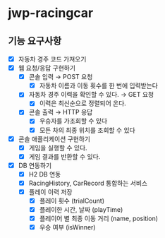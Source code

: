 # jwp-racingcar



## 기능 요구사항
- [x] 자동차 경주 코드 가져오기
- [x] 웹 요청/응답 구현하기
  - [x] 콘솔 입력 &rarr; POST 요청
    - [x] 자동차 이름과 이동 횟수를 한 번에 입력받는다
  - [x] 자동차 경주 이력을 확인할 수 있다. &rarr; GET 요청
    - [x] 이력은 최신순으로 정렬되어 온다.
  - [x] 콘솔 출력 &rarr; HTTP 응답
    - [x] 우승자를 가조회할 수 있다
    - [x] 모든 차의 최종 위치를 조회할 수 있다
- [x] 콘솔 애플리케이션 구현하기
  - [x] 게임을 실행할 수 있다.
  - [x] 게임 결과를 반환할 수 있다.
- [x] DB 연동하기
  - [x] H2 DB 연동
  - [x] RacingHistory, CarRecord 통합하는 서비스
  - [x] 플레이 이력 저장
    - [x] 플레이 횟수 (trialCount)
    - [x] 플레이한 시간, 날짜 (playTime)
    - [x] 플레이어 별 최종 이동 거리 (name, position)
    - [x] 우승 여부 (isWinner)
